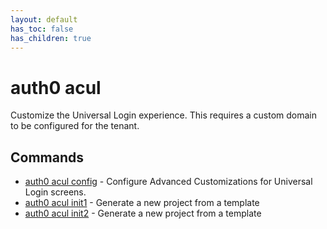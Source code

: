 ```yaml
---
layout: default
has_toc: false
has_children: true
---
```

# auth0 acul

Customize the Universal Login experience. This requires a custom domain to be configured for the tenant.

## Commands

- [auth0 acul config](auth0_acul_config.md) - Configure Advanced Customizations for Universal Login screens.
- [auth0 acul init1](auth0_acul_init1.md) - Generate a new project from a template
- [auth0 acul init2](auth0_acul_init2.md) - Generate a new project from a template

